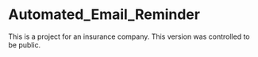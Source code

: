 # Automated_Email_Reminder
This is a project for an insurance company. This version was controlled to be public.
